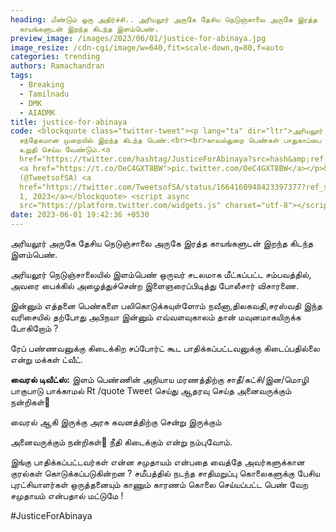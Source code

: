 ```yaml
---
heading: மீண்டும் ஒரு அதிர்ச்சி.. அரியலூர் அருகே தேசிய நெடுஞ்சாலை அருகே இரத்த
  காயங்களுடன் இறந்த கிடந்த இளம்பெண்.
preview_image: /images/2023/06/01/justice-for-abinaya.jpg
image_resize: /cdn-cgi/image/w=640,fit=scale-down,q=80,f=auto
categories: trending
authors: Ramachandran
tags:
  - Breaking
  - Tamilnadu
  - DMK
  - AIADMK
title: justice-for-abinaya
code: <blockquote class="twitter-tweet"><p lang="ta" dir="ltr">அரியலூர்
  சந்தேகமான முறையில் இறந்த கிடந்த பெண்.<br><br>காவல்துறை பெண்கள் பாதுகாப்பை
  உறுதி செய்ய வேண்டும்.<a
  href="https://twitter.com/hashtag/JusticeForAbinaya?src=hash&amp;ref_src=twsrc%5Etfw">#JusticeForAbinaya</a>
  <a href="https://t.co/OeC4GXT8BW">pic.twitter.com/OeC4GXT8BW</a></p>&mdash; SA
  (@TweetsofSA) <a
  href="https://twitter.com/TweetsofSA/status/1664160948423397377?ref_src=twsrc%5Etfw">June
  1, 2023</a></blockquote> <script async
  src="https://platform.twitter.com/widgets.js" charset="utf-8"></script>
date: 2023-06-01 19:42:36 +0530
---
```

அரியலூர் அருகே தேசிய நெடுஞ்சாலை அருகே இரத்த காயங்களுடன் இறந்த கிடந்த இளம்பெண்.

அரியலூர் நெடுஞ்சாலையில் இளம்பெண் ஒருவர் சடலமாக மீட்கப்பட்ட சம்பவத்தில், அவரை பைக்கில் அழைத்துச்சென்ற இளைஞரைப்பிடித்து போலீசார் விசாரணை. 

இன்னும் எத்தனை பெண்களை பலிகொடுக்கயுள்ளோம் நவீனா,திலகவதி,சரஸ்வதி இந்த வரிசையில் தற்போது அபிநயா இன்னும் எவ்வளவுகாலம் தான் மவுனமாகயிருக்க போகிறோம் ? 

ரேப் பண்ணவனுக்கு கிடைக்கிற சப்போர்ட் கூட பாதிக்கப்பட்டவனுக்கு கிடைப்பதில்லை என்று மக்கள் ட்வீட்.

**வைரல் டிவீட்ஸ்:**
இளம் பெண்ணின்
அநியாய மரணத்திற்கு
சாதீ/கட்சி/இன/மொழி
பாகுபாடு பாக்காமல்
Rt /quote Tweet செய்து
ஆதரவு செய்த அனைவருக்கும் 
நன்றிகள்🙏

வைரல் ஆகி இருக்கு
அரசு கவனத்திற்கு
சென்று இருக்கும்

அனைவருக்கும் நன்றிகள்🙏
நீதி கிடைக்கும் என்று நம்புவோம்.



இங்கு பாதிக்கப்பட்டவர்கள் என்ன சமுதாயம் என்பதை வைத்தே அவர்களுக்கான குரல்கள் கொடுக்கப்படுகின்றன ? சமீபத்தில் நடந்த சாதிமறுப்பு கொலைகளுக்கு பேசிய புரட்சியாளர்கள் ஒருத்தனையும் காணும் காரணம் கொலை செய்யப்பட்ட பெண் வேற சமுதாயம் என்பதால் மட்டுமே !

\#JusticeForAbinaya